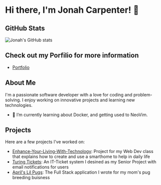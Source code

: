 # Hi there, I'm Jonah Carpenter! 👋

## GitHub Stats
![Jonah's GitHub stats](https://github-readme-stats.vercel.app/api?username=jonahgcarpenter&show_icons=true&theme=radical)

## Check out my Porfilio for more information
- [Portfolio](https://portfolio.jonahsserver.com/)

## About Me
I'm a passionate software developer with a love for coding and problem-solving. I enjoy working on innovative projects and learning new technologies.

- 🌱 I’m currently learning about Docker, and getting used to NeoVim.

## Projects
Here are a few projects I've worked on:

- [Enhance-Your-Living-With-Technology](https://github.com/jonahgcarpenter/Enhance-Your-Living-With-Technology): Project for my Web Dev class that explains how to create and use a smarthome to help in daily life
- [Turing Tickets](https://github.com/jonahgcarpenter/Turing-Tickets): An IT-Ticket system I desined as my Senior Project with email notifications for users
- [April's Lil Pugs](https://github.com/jonahgcarpenter/aprilslilpugs): The Full Stack application I wrote for my mom's pug breeding buisness
